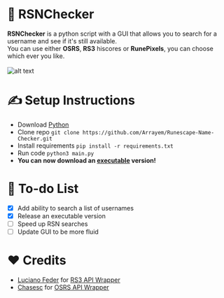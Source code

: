 # 🔎 RSNChecker
<strong>RSNChecker</strong> is a python script with a GUI that allows you to search for a username and see if it's still available.<br />
You can use either <strong>OSRS</strong>, <strong>RS3</strong> hiscores or <strong>RunePixels</strong>, you can choose which ever you like.<br />
<br /> 
![alt text](https://github.com/Arrayem/Runescape-Name-Checker/blob/main/images/gif.gif)


# ✍️ Setup Instructions
+ Download [Python](https://www.python.org/)
+ Clone repo `git clone https://github.com/Arrayem/Runescape-Name-Checker.git`
+ Install requirements `pip install -r requirements.txt`
+ Run code `python3 main.py` <br />
+ **You can now download an [executable](https://github.com/Arrayem/RSNChecker/releases/download/Latest/RSNChecker.exe) version!**

# 🔮 To-do List
- [x] Add ability to search a list of usernames
- [x] Release an executable version
- [ ] Speed up RSN searches
- [ ] Update GUI to be more fluid

# ❤️ Credits
+ [Luciano Feder](https://github.com/lucianofeder) for [RS3 API Wrapper](https://github.com/lucianofeder/runescape3-api-wrapper)
+ [Chasesc](https://github.com/Chasesc) for [OSRS API Wrapper](https://github.com/Chasesc/OSRS-API-Wrapper)



